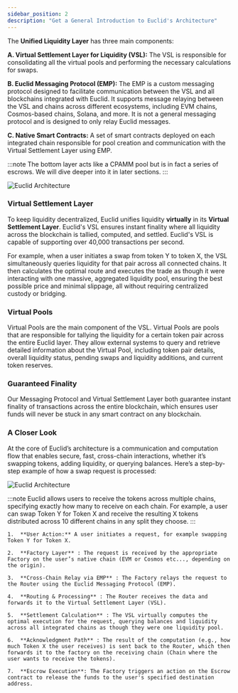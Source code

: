 ```yaml
---
sidebar_position: 2
description: "Get a General Introduction to Euclid's Architecture"
---
```


The **Unified Liquidity Layer** has three main components:

**A. Virtual Settlement Layer for Liquidity (VSL):** The VSL is responsible for consolidating all the virtual pools and performing the necessary calculations for swaps.

**B. Euclid Messaging Protocol (EMP):** The EMP is a custom messaging protocol designed to facilitate communication between the VSL and all blockchains integrated with Euclid. It supports message relaying between the VSL and chains across different ecosystems, including EVM chains, Cosmos-based chains, Solana, and more. It is not a general messaging protocol and is designed to only relay Euclid messages.

**C. Native Smart Contracts:** A set of smart contracts deployed on each integrated chain responsible for pool creation and communication with the Virtual Settlement Layer using EMP.

:::note
The bottom layer acts like a CPAMM pool but is in fact a series of escrows. We will dive deeper into it in later sections.
:::

![Euclid Architecture](../../static/img/arch-no-logo.png)

### Virtual Settlement Layer

To keep liquidity decentralized, Euclid unifies liquidity **virtually** in its **Virtual Settlement Layer**. Euclid's VSL ensures instant finality where all liquidity across the blockchain is tallied, computed, and settled. Euclid's VSL is capable of supporting over 40,000 transactions per second. 

For example, when a user initiates a swap from token Y to token X, the VSL simultaneously queries liquidity for that pair across all connected chains. It then calculates the optimal route and executes the trade as though it were interacting with one massive, aggregated liquidity pool, ensuring the best possible price and minimal slippage, all without requiring centralized custody or bridging.

### Virtual Pools

Virtual Pools are the main component of the VSL. Virtual Pools are pools that are responsible for tallying the liquidity for a certain token pair across the entire Euclid layer. They allow external systems to query and retrieve detailed information about the Virtual Pool, including token pair details, overall liquidity status, pending swaps and liquidity additions, and current token reserves.


### Guaranteed Finality

Our Messaging Protocol and Virtual Settlement Layer both guarantee instant finality of transactions across the entire blockchain, which ensures user funds will never be stuck in any smart contract on any blockchain.



### A Closer Look

At the core of Euclid’s architecture is a communication and computation flow that enables secure, fast, cross-chain interactions, whether it’s swapping tokens, adding liquidity, or querying balances. Here’s a step-by-step example of how a swap request is processed:

![Euclid Architecture](../../static/img/arch.png)

:::note
Euclid allows users to receive the tokens across multiple chains, specifying exactly how many to receive on each chain. For example, a user can swap Token Y for Token X and receive the resulting X tokens distributed across 10 different chains in any split they choose. 
:::

	1.	**User Action:** A user initiates a request, for example swapping Token Y for Token X.

	2.	**Factory Layer** : The request is received by the appropriate Factory on the user’s native chain (EVM or Cosmos etc..., depending on the origin).

	3.	**Cross-Chain Relay via EMP** : The Factory relays the request to the Router using the Euclid Messaging Protocol (EMP).

	4.	**Routing & Processing** : The Router receives the data and forwards it to the Virtual Settlement Layer (VSL).

	5.	**Settlement Calculation** : The VSL virtually computes the optimal execution for the request, querying balances and liquidity across all integrated chains as though they were one liquidity pool.

	6.	**Acknowledgment Path** : The result of the computation (e.g., how much Token X the user receives) is sent back to the Router, which then forwards it to the factory on the receiving chain (Chain where the user wants to receive the tokens).

	7.	**Escrow Execution**: The Factory triggers an action on the Escrow contract to release the funds to the user's specified destination address.





